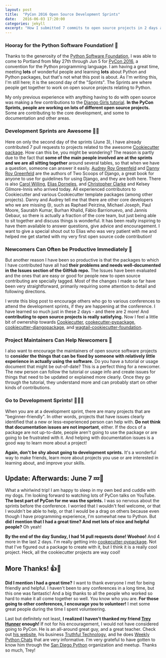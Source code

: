 ```yaml
---
layout: post
title:  "PyCon 2016 Open Source Development Sprints"
date:   2016-06-03 17:20:00
categories: jekyll
excerpt: "How I submitted 7 commits to open source projects in 2 days at my first PyCon sprints."
---
```


### Hooray for the Python Software Foundation! 💖

Thanks to the generosity of the [Python Software Foundation][psf], I was able to come to Portland from May 27th through Jun 5 for [PyCon 2016][pycon], a convention for the Python programming language. I am having a great time, meeting **lots** of wonderful people and learning **lots** about Python and Python packages, but that's not what this post is about. As I'm writing this, I'm still here; it is the second day of the "Sprints". The Sprints are where people get together to work on open source projects relating to Python.

My only previous experience with anything having to do with open source was making a few contributions to the [Django Girls tutorial][djangogirls]. **In the PyCon Sprints, people are working on lots of different open source projects.** Some are contributing to the core development, and some to documentation and other areas.

### Development Sprints are Awesome 💜💞

Here on only the second day of the sprints (June 3), I have already contributed 7 pull requests to projects related to the awesome [Cookiecutter package][cookiecutter]. How can this be, you might be wondering? The reason is partly due to the fact that **some of the main people involved are at the sprints and we are all sitting together** around several tables, so that when we have a question, someone can answer it easily. [Audrey Roy Greenfeld][audreyr] and [Danny Roy Greenfeld][pydanny] are the authors of Two Scoops of Django, a great book for anyone to use for guidelines for using Django, and they are both here.  There is also [Carol Willing][willingcarol], [Elias Dorneles][eliasdorneles], and [Christopher Clarke][realchrisdev] and Kelsey Gilmore-Innis who arrived today. All experienced contributors to Cookiecutter and various Cookiecutter template packages (among other projects). Danny and Audrey tell me that there are other core developers who we are missing 😢, such as Raphael Peirzina, Michael Joseph, Paul Moore, Saurabh Kumar, Burhan Khalid, Fábio Barrionuevo, and Jannis Gebaur, so there is actually a fraction of the core team, but just being able to sit together and discuss things is wonderful. It has been really inspiring to have them available to answer questions, give advice and encouragement. I want to give a special shout out to Elias who was very patient with me and helped me get started with my very first open source code contribution!

### Newcomers Can Often be Productive Immediately 👏

But another reason I have been so productive is that the packages to which I have contributed have all had **their problems and needs well-documented in the Issues section of the GitHub repo.** The Issues have been evaluated and the ones that are easy or good for people new to open source contributing are specially tagged. Most of the changes I made so far have been very straightforward, primarily requiring some attention to detail and following directions.

I wrote this blog post to encourage others who go to various conferences to attend the development sprints, if they are happening at the conference. I have learned so much just in these 2 days - and there are 2 more! And **contributing to open source projects is really satisfying.** Now I feel a little bit of ownership towards [Cookiecutter][cookiecutter], [cookecutter-pypackage][cc-pypackage], [cookiecutter-djangopackage][cc-djangopackage], and [wagtail-cookiecutter-foundation][wagtail-cc-fnd].

### Project Maintainers Can Help Newcomers 🏫

I also want to encourage the maintainers of open source software projects to **consider the things that can be fixed by someone with relatively little experience in actually using the software.** Do you have a tutorial or usage document that might be out-of-date? This is a perfect thing for a newcomer. The new person can follow the tutorial or usage info and create issues for things that need to be updated or explained more clearly. Once they go through the tutorial, they understand more and can probably start on other kinds of contributions.

### Go to Development Sprints! 🎈🎉🎈

When you are at a development sprint, there are many projects that are "beginner-friendly". In other words, projects that have issues clearly identified that a new or less-experienced person can help with. **Do not think that documentation issues are not important**, either. If the docs of a package are not up-to-date, people aren't going to use the package or are going to be frustrated with it. And helping with documentation issues is a good way to learn more about a project!

**Again, don't be shy about going to development sprints.** It's a wonderful way to make friends, learn more about projects you use or are interested in learning about, and improve your skills.

## Update: Afterwards: June 7 💤🐶

What a whirlwind trip! I am happy to sleep in my own bed and cuddle with my dogs. I'm looking forward to watching lots of PyCon talks on YouTube. **The best part of PyCon for me was the sprints.** I was so nervous about the sprints before the conference. I worried that I wouldn't feel welcome, or that I wouldn't be able to help, or that I would be a drag on others because even though I have programming experience, I'm somewhat new to Python. But **did I mention that I had a great time? And met lots of nice and helpful people?** Oh yeah!

**By the end of the day Sunday, I had 14 pull requests done! Woohoo!** And 4 more in the last 2 days. I'm really getting into [cookecutter-pypackage][cc-pypackage]. Not that I've figured out a package to create with it, but I think it is a really cool project. Heck, all the cookiecutter projects are way cool!

## More Thanks! 👍🎊

**Did I mention I had a great time?** I want to thank everyone I met for being friendly and helpful. I haven't been to any conferences in a long time, but this one was fantastic! And a big thanks to all the people who worked so hard to make it all come together so well. You know who you are. **For those going to other conferences, I encourage you to volunteer!** I met some great people during the time I spent volunteering.

Last but definitely not least, **I realized I haven't thanked my friend [Trey Hunner][trey] enough!** If not for his encouragement, I would not have considered going to PyCon. He is an all-around great guy, and a great teacher. Check out [his website][treyhunner], his business [Truthful Technology][tt], and he does [Weekly Python Chats][weekly] that are very informative. I'm very grateful to have gotten to know him through the [San Diego Python][sdpython] organization and meetup. Thanks so much, Trey!

[psf]: https://www.python.org/psf/
[pycon]: https://us.pycon.org/2016/
[djangogirls]: http://tutorial.djangogirls.org/en/index.html
[cookiecutter]: https://pypi.python.org/pypi/cookiecutter
[cc-pypackage]: https://github.com/audreyr/cookiecutter-pypackage
[cc-djangopackage]: https://github.com/pydanny/cookiecutter-djangopackage
[wagtail-cc-fnd]: https://github.com/chrisdev/wagtail-cookiecutter-foundation
[pydanny]: https://twitter.com/pydanny
[audreyr]: https://twitter.com/audreyr
[willingcarol]: https://twitter.com/WillingCarol
[eliasdorneles]: https://twitter.com/eliasdorneles
[realchrisdev]: https://twitter.com/realchrisdev
[trey]: https://twitter.com/treyhunner
[treyhunner]: https://treyhunner.com/
[tt]: http://truthful.technology/
[weekly]: http://www.weeklypython.chat/
[sdpython]: http://www.pythonsd.org/
